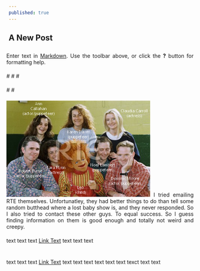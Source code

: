 ```yaml
---
published: true
---
```

## A New Post
Enter text in [Markdown](http://daringfireball.net/projects/markdown/). Use the toolbar above, or click the **?** button for formatting help.

<style type="text/css">
        p
        {
              #border:2px $black;
              #font-size:16pt;
              width:500px;
              text-align:justify;
              margin:10px;
              float:right;
        }
        imgt
        {
              #border:1px $lightGray;
              margin:10px;
        }     
        </style>
#</head>
#<body>
  #<p>
 #</head>
 #<body>
 <p>
<img src="https://raw.githubusercontent.com/dahonMetWritings/dahonMetWritings.github.io/master/images/2020pics/rrcast.png" id="firstpimage"/> I tried emailing RTE themselves. Unfortunatley, they had better things to do than tell some random butthead where a lost baby show is, 
and they never responded. So I also tried to contact these other guys. To equal success. So I guess finding information on them is good enough and 
totally not weird and creepy.
      </p>
        
<p> text text text <a href="https://cdn-images-1.medium.com/max/1200/1*Fw2HmQHcz23OngEa8CS0Ng.png">Link Text</a> text text text </p>


<p> 

text text text <a href="https://cdn-images-1.medium.com/max/1200/1*Fw2HmQHcz23OngEa8CS0Ng.png">Link Text</a> text text text text text text texct text text

        </p>
